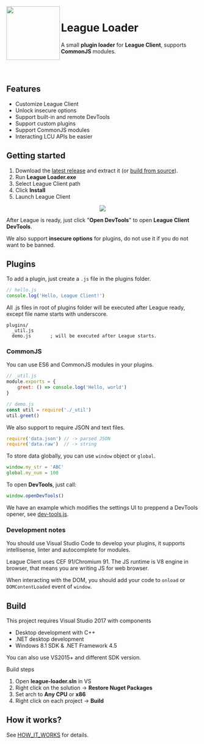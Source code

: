 <img align="left" src="https://i.imgur.com/ZhWCav3.png" width="140px">

# League Loader
A small **plugin loader** for **League Client**, supports **CommonJS** modules.

<br>
<br>

## Features
- Customize League Client
- Unlock insecure options
- Support built-in and remote DevTools
- Support custom plugins
- Support CommonJS modules
- Interacting LCU APIs be easier

## Getting started

1. Download the [latest release](https://github.com/nomi-san/league-loader/releases) and extract it (or [build from source](#build)).
2. Run **League Loader.exe**
3. Select League Client path
4. Click **Install**
5. Launch League Client

<p align="center">
  <img src="https://i.imgur.com/oFA8HKs.png">
</p>

After League is ready, just click "**Open DevTools**" to open **League Client DevTools**.

We also support **insecure options** for plugins, do not use it if you do not want to be banned.

## Plugins

To add a plugin, just create a `.js` file in the plugins folder.

```js
// hello.js
console.log('Hello, League Client!')
```

All .js files in root of plugins folder will be executed after League ready, except file name starts with underscore.

```
plugins/
  _util.js      
  demo.js       ; will be executed after League starts.
```

### CommonJS

You can use ES6 and CommonJS modules in your plugins.

```js
// _util.js
module.exports = {
    greet: () => console.log('Hello, world')
}

// demo.js
const util = require('./_util')
util.greet()
```

We also support to require JSON and text files.
```js
require('data.json') // -> parsed JSON
require('data.raw')  // -> string
```

To store data globally, you can use `window` object or `global`.
```js
window.my_str = 'ABC'
global.my_num = 100
```

To open **DevTools**, just call:
```js
window.openDevTools()
```

We have an example which modifies the settings UI to preppend a DevTools opener, see [dev-tools.js](/plugins/dev-tools.js).

### Development notes

You should use Visual Studio Code to develop your plugins,
it supports intellisense, linter and autocomplete for modules.

League Client uses CEF 91/Chromium 91.
The JS runtime is V8 engine in browser, that means you are writing JS for web browser.

When interacting with the DOM, you should add your code to `onload` or `DOMContentLoaded` event of `window`.

## Build

This project requires Visual Studio 2017 with components
- Desktop development with C++
- .NET desktop development
- Windows 8.1 SDK & .NET Framework 4.5

You can also use VS2015+ and different SDK version.

Build steps
  1. Open **league-loader.sln** in VS
  2. Right click on the solution -> **Restore Nuget Packages**
  3. Set arch to **Any CPU** or **x86**
  4. Right click on each project -> **Build**

## How it works?

See [HOW_IT_WORKS](/HOW_IT_WORKS.md) for details.
